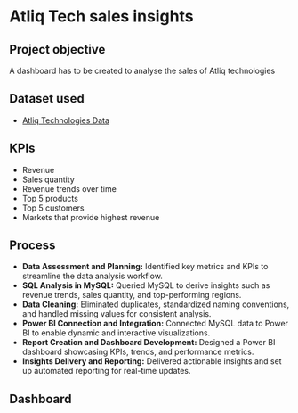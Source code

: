 # Atliq Tech sales insights

## Project objective
A dashboard has to be created to analyse the sales of Atliq technologies

## Dataset used
- <a href="">Atliq Technologies Data</a>

## KPIs
- Revenue
- Sales quantity
- Revenue trends over time
- Top 5 products
- Top 5 customers
- Markets that provide highest revenue

## Process
- **Data Assessment and Planning:** Identified key metrics and KPIs to streamline the data analysis workflow.
- **SQL Analysis in MySQL:** Queried MySQL to derive insights such as revenue trends, sales quantity, and top-performing regions.
- **Data Cleaning:** Eliminated duplicates, standardized naming conventions, and handled missing values for consistent analysis.
- **Power BI Connection and Integration:** Connected MySQL data to Power BI to enable dynamic and interactive visualizations.
- **Report Creation and Dashboard Development:** Designed a Power BI dashboard showcasing KPIs, trends, and performance metrics.
- **Insights Delivery and Reporting:** Delivered actionable insights and set up automated reporting for real-time updates.

## Dashboard
<a href="https://github.com/ShRa06/Atliq-Tech-sales-insights/blob/main/Screenshot%202025-02-11%20231742.png"></a>

